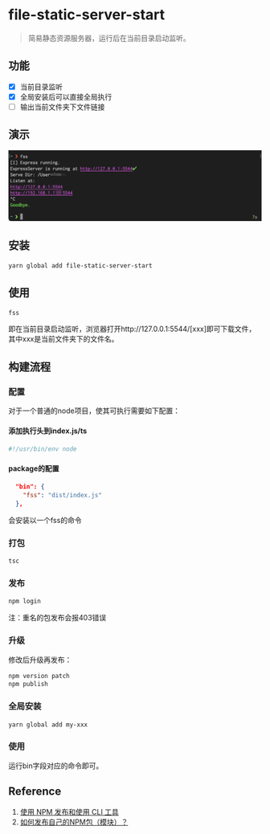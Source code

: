 # file-static-server-start

> 简易静态资源服务器，运行后在当前目录启动监听。

## 功能

- [x] 当前目录监听
- [x] 全局安装后可以直接全局执行
- [ ] 输出当前文件夹下文件链接

## 演示

![](./docs/run.png)

## 安装

```sh
yarn global add file-static-server-start
```

## 使用

```sh
fss
```

即在当前目录启动监听，浏览器打开http://127.0.0.1:5544/[xxx]即可下载文件，其中xxx是当前文件夹下的文件名。

## 构建流程

### 配置

对于一个普通的node项目，使其可执行需要如下配置：

#### 添加执行头到index.js/ts

```sh
#!/usr/bin/env node
```

#### package的配置

```json
  "bin": {
    "fss": "dist/index.js"
  },
```

会安装以一个fss的命令

### 打包

```sh
tsc
```

### 发布

```sh
npm login
```

注：重名的包发布会报403错误

### 升级

修改后升级再发布：

```sh
npm version patch
npm publish
```

### 全局安装

```sh
yarn global add my-xxx
```

### 使用

运行bin字段对应的命令即可。

## Reference

1. [使用 NPM 发布和使用 CLI 工具](https://juejin.cn/post/6844904153030852621)
2. [如何发布自己的NPM包（模块）？](https://juejin.cn/post/6844903673684836365)
